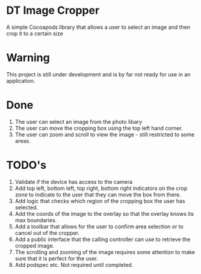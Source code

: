 # DT Image Cropper

A simple Cocoapods library that allows a user to select an image and then crop it to a certain size

# Warning

This project is still under development and is by far not ready for use in an application.

# Done

1. The user can select an image from the photo libary
2. The user can move the cropping box using the top left hand corner.
3. The user can zoom and scroll to view the image - still restricted to some areas.

# TODO's

1. Validate if the device has access to the camera
2. Add top left, bottom left, top right, bottom right indicators on the crop zone to indicate to the user that they can move the box from there.
3. Add logic that checks which region of the cropping box the user has selected.
4. Add the coords of the image to the overlay so that the overlay knows its max boundaries.
5. Add a toolbar that allows for the user to confirm area selection or to cancel out of the cropper.
6. Add a public interface that the calling controller can use to retrieve the cropped image.
7. The scrolling and zooming of the image requires some attention to make sure that it is perfect for the user.
8. Add podspec etc. Not required until completed.